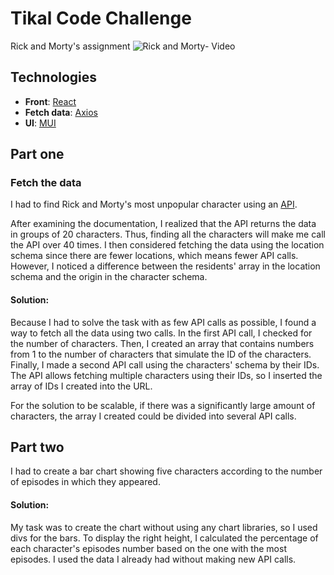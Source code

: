 # Tikal Code Challenge
Rick and Morty's assignment
![Rick and Morty- Video](https://media.giphy.com/media/Mp4ccPmBke98HARlmO/giphy.gif)


## Technologies
- **Front**: [React](https://reactjs.org/)
- **Fetch data**: [Axios](https://axios-http.com/)
- **UI**: [MUI](https://mui.com/)

## Part one
### Fetch the data
I had to find Rick and Morty's most unpopular character using an [API]().

After examining the documentation, I realized that the API returns the data in groups of 20 characters. Thus, finding all the characters will make me call the API over 40 times.
I then considered fetching the data using the location schema since there are fewer locations, which means fewer API calls. However, I noticed a difference between the residents' array in the location schema and the origin in the character schema.

#### Solution: 
Because I had to solve the task with as few API calls as possible, I found a way to fetch all the data using two calls.
In the first API call, I checked for the number of characters. Then, I created an array that contains numbers from 1 to the number of characters that simulate the ID of the characters. Finally, I made a second API call using the characters' schema by their IDs. The API allows fetching multiple characters using their IDs, so I inserted the array of IDs I created into the URL.

For the solution to be scalable, if there was a significantly large amount of characters, the array I created could be divided into several API calls.


## Part two
I had to create a bar chart showing five characters according to the number of episodes in which they appeared.

#### Solution: 
My task was to create the chart without using any chart libraries, so I used divs for the bars. To display the right height, I calculated the percentage of each character's episodes number based on the one with the most episodes.
I used the data I already had without making new API calls.
